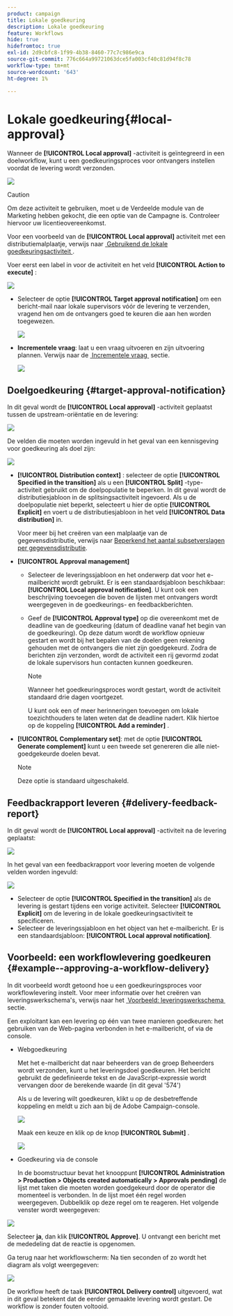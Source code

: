 ```yaml
---
product: campaign
title: Lokale goedkeuring
description: Lokale goedkeuring
feature: Workflows
hide: true
hidefromtoc: true
exl-id: 2d9cbfc8-1f99-4b38-8460-77c7c986e9ca
source-git-commit: 776c664a99721063dce5fa003cf40c81d94f8c78
workflow-type: tm+mt
source-wordcount: '643'
ht-degree: 1%

---
```


# Lokale goedkeuring{#local-approval}



Wanneer de **[!UICONTROL Local approval]** -activiteit is geïntegreerd in een doelworkflow, kunt u een goedkeuringsproces voor ontvangers instellen voordat de levering wordt verzonden.

![](assets/local_validation_0.png)

>[!CAUTION]
>
>Om deze activiteit te gebruiken, moet u de Verdeelde module van de Marketing hebben gekocht, die een optie van de Campagne is. Controleer hiervoor uw licentieovereenkomst.

Voor een voorbeeld van de **[!UICONTROL Local approval]** activiteit met een distributiemalplaatje, verwijs naar [&#x200B; Gebruikend de lokale goedkeuringsactiviteit &#x200B;](using-the-local-approval-activity.md).

Voer eerst een label in voor de activiteit en het veld **[!UICONTROL Action to execute]** :

![](assets/local_validation_1.png)

* Selecteer de optie **[!UICONTROL Target approval notification]** om een bericht-mail naar lokale supervisors vóór de levering te verzenden, vragend hen om de ontvangers goed te keuren die aan hen worden toegewezen.

  ![](assets/local_validation_intro_2.png)

* **Incrementele vraag**: laat u een vraag uitvoeren en zijn uitvoering plannen. Verwijs naar de [&#x200B; Incrementele vraag &#x200B;](incremental-query.md) sectie.

  ![](assets/local_validation_intro_3.png)

## Doelgoedkeuring {#target-approval-notification}

In dit geval wordt de **[!UICONTROL Local approval]** -activiteit geplaatst tussen de upstream-oriëntatie en de levering:

![](assets/local_validation_2.png)

De velden die moeten worden ingevuld in het geval van een kennisgeving voor goedkeuring als doel zijn:

![](assets/local_validation_3.png)

* **[!UICONTROL Distribution context]** : selecteer de optie **[!UICONTROL Specified in the transition]** als u een **[!UICONTROL Split]** -type-activiteit gebruikt om de doelpopulatie te beperken. In dit geval wordt de distributiesjabloon in de splitsingsactiviteit ingevoerd. Als u de doelpopulatie niet beperkt, selecteert u hier de optie **[!UICONTROL Explicit]** en voert u de distributiesjabloon in het veld **[!UICONTROL Data distribution]** in.

  Voor meer bij het creëren van een malplaatje van de gegevensdistributie, verwijs naar [&#x200B; Beperkend het aantal subsetverslagen per gegevensdistributie &#x200B;](split.md#limiting-the-number-of-subset-records-per-data-distribution).

* **[!UICONTROL Approval management]**

   * Selecteer de leveringssjabloon en het onderwerp dat voor het e-mailbericht wordt gebruikt. Er is een standaardsjabloon beschikbaar: **[!UICONTROL Local approval notification]**. U kunt ook een beschrijving toevoegen die boven de lijsten met ontvangers wordt weergegeven in de goedkeurings- en feedbackberichten.
   * Geef de **[!UICONTROL Approval type]** op die overeenkomt met de deadline van de goedkeuring (datum of deadline vanaf het begin van de goedkeuring). Op deze datum wordt de workflow opnieuw gestart en wordt bij het bepalen van de doelen geen rekening gehouden met de ontvangers die niet zijn goedgekeurd. Zodra de berichten zijn verzonden, wordt de activiteit een rij gevormd zodat de lokale supervisors hun contacten kunnen goedkeuren.

     >[!NOTE]
     >
     >Wanneer het goedkeuringsproces wordt gestart, wordt de activiteit standaard drie dagen voortgezet.

     U kunt ook een of meer herinneringen toevoegen om lokale toezichthouders te laten weten dat de deadline nadert. Klik hiertoe op de koppeling **[!UICONTROL Add a reminder]** .

* **[!UICONTROL Complementary set]**: met de optie **[!UICONTROL Generate complement]** kunt u een tweede set genereren die alle niet-goedgekeurde doelen bevat.

  >[!NOTE]
  >
  >Deze optie is standaard uitgeschakeld.

## Feedbackrapport leveren {#delivery-feedback-report}

In dit geval wordt de **[!UICONTROL Local approval]** -activiteit na de levering geplaatst:

![](assets/local_validation_4.png)

In het geval van een feedbackrapport voor levering moeten de volgende velden worden ingevuld:

![](assets/local_validation_workflow_4.png)

* Selecteer de optie **[!UICONTROL Specified in the transition]** als de levering is gestart tijdens een vorige activiteit. Selecteer **[!UICONTROL Explicit]** om de levering in de lokale goedkeuringsactiviteit te specificeren.
* Selecteer de leveringssjabloon en het object van het e-mailbericht. Er is een standaardsjabloon: **[!UICONTROL Local approval notification]**.

## Voorbeeld: een workflowlevering goedkeuren {#example--approving-a-workflow-delivery}

In dit voorbeeld wordt getoond hoe u een goedkeuringsproces voor workflowlevering instelt. Voor meer informatie over het creëren van leveringswerkschema&#39;s, verwijs naar het [&#x200B; Voorbeeld: leveringswerkschema &#x200B;](delivery.md#example--delivery-workflow) sectie.

Een exploitant kan een levering op één van twee manieren goedkeuren: het gebruiken van de Web-pagina verbonden in het e-mailbericht, of via de console.

* Webgoedkeuring

  Met het e-mailbericht dat naar beheerders van de groep Beheerders wordt verzonden, kunt u het leveringsdoel goedkeuren. Het bericht gebruikt de gedefinieerde tekst en de JavaScript-expressie wordt vervangen door de berekende waarde (in dit geval &#39;574&#39;)

  Als u de levering wilt goedkeuren, klikt u op de desbetreffende koppeling en meldt u zich aan bij de Adobe Campaign-console.

  ![](assets/new-workflow-valid-webaccess.png)

  Maak een keuze en klik op de knop **[!UICONTROL Submit]** .

  ![](assets/new-workflow-valid-webaccess-confirm.png)

* Goedkeuring via de console

  In de boomstructuur bevat het knooppunt **[!UICONTROL Administration > Production > Objects created automatically > Approvals pending]** de lijst met taken die moeten worden goedgekeurd door de operator die momenteel is verbonden. In de lijst moet één regel worden weergegeven. Dubbelklik op deze regel om te reageren. Het volgende venster wordt weergegeven:

![](assets/new-workflow-7.png)

Selecteer **ja**, dan klik **[!UICONTROL Approve]**. U ontvangt een bericht met de mededeling dat de reactie is opgenomen.

Ga terug naar het workflowscherm: Na tien seconden of zo wordt het diagram als volgt weergegeven:

![](assets/new-workflow-8.png)

De workflow heeft de taak **[!UICONTROL Delivery control]** uitgevoerd, wat in dit geval betekent dat de eerder gemaakte levering wordt gestart. De workflow is zonder fouten voltooid.
